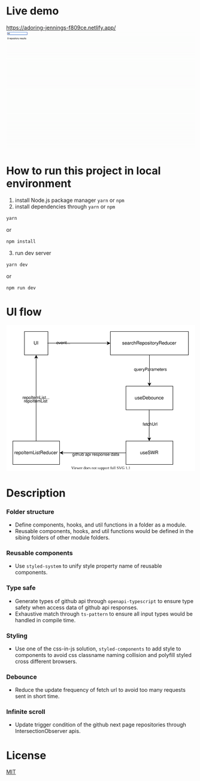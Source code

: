 # Live demo
https://adoring-jennings-f809ce.netlify.app/
![demo](images/demo.gif)

# How to run this project in local environment
1. install Node.js package manager `yarn` or `npm`
2. install dependencies through `yarn` or `npm`
```bash
yarn
```
or 
```bash
npm install
```
3. run dev server
```bash
yarn dev
```
or
```bash
npm run dev
```

# UI flow
![flow](images/flow.svg)

# Description
### Folder structure
* Define components, hooks, and util functions in a folder as a module.
* Reusable components, hooks, and util functions would be defined in the sibing folders of other module folders.
### Reusable components
* Use `styled-system` to unify style property name of reusable components.
### Type safe
* Generate types of github api through `openapi-typescript` to ensure type safety when access data of github api responses.
* Exhaustive match through `ts-pattern` to ensure all input types would be handled in compile time.
### Styling
* Use one of the css-in-js solution, `styled-components` to add style to components to avoid css classname naming collision and polyfill styled cross different browsers.
### Debounce
* Reduce the update frequency of fetch url to avoid too many requests sent in short time.
### Infinite scroll
* Update trigger condition of the github next page repositories through IntersectionObserver apis.

# License
[MIT](LICENSE)
